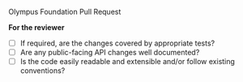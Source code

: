 Olympus Foundation Pull  Request

**For the reviewer**

* [ ] If required, are the changes covered by appropriate tests?
* [ ] Are any public-facing API changes well documented?
* [ ] Is the code easily readable and extensible and/or follow existing conventions?
